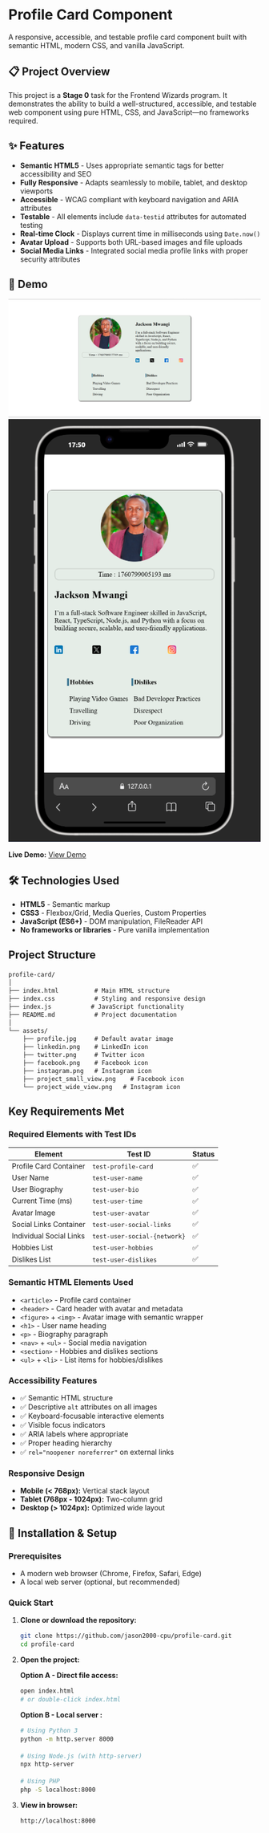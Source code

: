 # Profile Card Component

A responsive, accessible, and testable profile card component built with semantic HTML, modern CSS, and vanilla JavaScript.

## 📋 Project Overview

This project is a **Stage 0** task for the Frontend Wizards program. It demonstrates the ability to build a well-structured, accessible, and testable web component using pure HTML, CSS, and JavaScript—no frameworks required.

## ✨ Features

- **Semantic HTML5** - Uses appropriate semantic tags for better accessibility and SEO
- **Fully Responsive** - Adapts seamlessly to mobile, tablet, and desktop viewports
- **Accessible** - WCAG compliant with keyboard navigation and ARIA attributes
- **Testable** - All elements include `data-testid` attributes for automated testing
- **Real-time Clock** - Displays current time in milliseconds using `Date.now()`
- **Avatar Upload** - Supports both URL-based images and file uploads
- **Social Media Links** - Integrated social media profile links with proper security attributes

## 🚀 Demo

![Profile Card Preview](./assets/project_wide_view.png)
![Profile Card Preview](./assets/project_small_view.png)

**Live Demo:** [View Demo](https://user-card-hng.netlify.app/)

## 🛠️ Technologies Used

- **HTML5** - Semantic markup
- **CSS3** - Flexbox/Grid, Media Queries, Custom Properties
- **JavaScript (ES6+)** - DOM manipulation, FileReader API
- **No frameworks or libraries** - Pure vanilla implementation

## Project Structure

```
profile-card/
│
├── index.html          # Main HTML structure
├── index.css           # Styling and responsive design
├── index.js           # JavaScript functionality
├── README.md           # Project documentation
│
└── assets/
    ├── profile.jpg     # Default avatar image
    ├── linkedin.png    # LinkedIn icon
    ├── twitter.png     # Twitter icon
    ├── facebook.png    # Facebook icon
    ├── instagram.png   # Instagram icon
    ├── project_small_view.png    # Facebook icon
    └── project_wide_view.png   # Instagram icon

```

## Key Requirements Met

### Required Elements with Test IDs

| Element | Test ID | Status |
|---------|---------|--------|
| Profile Card Container | `test-profile-card` | ✅ |
| User Name | `test-user-name` | ✅ |
| User Biography | `test-user-bio` | ✅ |
| Current Time (ms) | `test-user-time` | ✅ |
| Avatar Image | `test-user-avatar` | ✅ |
| Social Links Container | `test-user-social-links` | ✅ |
| Individual Social Links | `test-user-social-{network}` | ✅ |
| Hobbies List | `test-user-hobbies` | ✅ |
| Dislikes List | `test-user-dislikes` | ✅ |

### Semantic HTML Elements Used

- `<article>` - Profile card container
- `<header>` - Card header with avatar and metadata
- `<figure>` + `<img>` - Avatar image with semantic wrapper
- `<h1>` - User name heading
- `<p>` - Biography paragraph
- `<nav>` + `<ul>` - Social media navigation
- `<section>` - Hobbies and dislikes sections
- `<ul>` + `<li>` - List items for hobbies/dislikes

### Accessibility Features

- ✅ Semantic HTML structure
- ✅ Descriptive `alt` attributes on all images
- ✅ Keyboard-focusable interactive elements
- ✅ Visible focus indicators
- ✅ ARIA labels where appropriate
- ✅ Proper heading hierarchy
- ✅ `rel="noopener noreferrer"` on external links

### Responsive Design

- **Mobile (< 768px):** Vertical stack layout
- **Tablet (768px - 1024px):** Two-column grid
- **Desktop (> 1024px):** Optimized wide layout

## 🔧 Installation & Setup

### Prerequisites

- A modern web browser (Chrome, Firefox, Safari, Edge)
- A local web server (optional, but recommended)

### Quick Start

1. **Clone or download the repository:**
   ```bash
   git clone https://github.com/jason2000-cpu/profile-card.git
   cd profile-card
   ```

2. **Open the project:**
   
   **Option A - Direct file access:**
   ```bash
   open index.html
   # or double-click index.html
   ```

   **Option B - Local server :**
   ```bash
   # Using Python 3
   python -m http.server 8000
   
   # Using Node.js (with http-server)
   npx http-server
   
   # Using PHP
   php -S localhost:8000
   ```

3. **View in browser:**
   ```
   http://localhost:8000
   ```